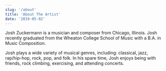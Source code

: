 ```yaml
---
slug: '/about'
title: 'About The Artist'
date: '2019-05-02'
---
```


Josh Zuckermann is a musician and composer from Chicago,  Illinois. Josh recently graduated from the Wheaton College School of Music with a B.A. in Music Composition. 

Josh plays a wide variety of musical genres, including: classical, jazz, rap/hip-hop, rock, pop, and folk. In his spare time, Josh enjoys being with friends, rock climbing, exercising, and attending concerts.
